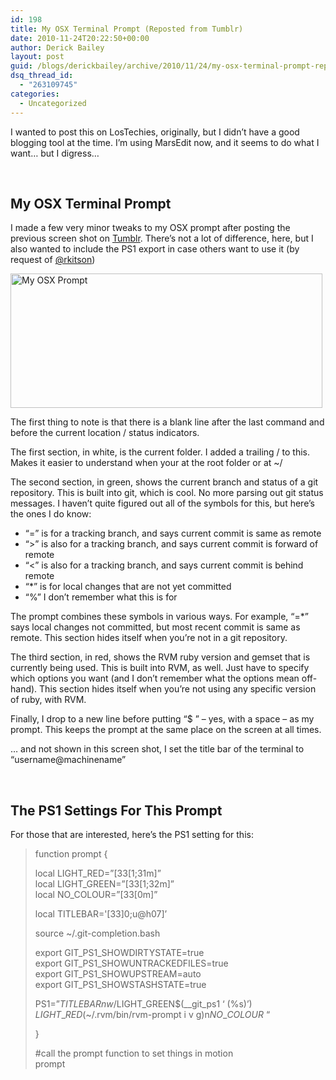 ```yaml
---
id: 198
title: My OSX Terminal Prompt (Reposted from Tumblr)
date: 2010-11-24T20:22:50+00:00
author: Derick Bailey
layout: post
guid: /blogs/derickbailey/archive/2010/11/24/my-osx-terminal-prompt-reposted-from-tumblr.aspx
dsq_thread_id:
  - "263109745"
categories:
  - Uncategorized
---
```

I wanted to post this on LosTechies, originally, but I didn&#8217;t have a good blogging tool at the time. I&#8217;m using MarsEdit now, and it seems to do what I want&#8230; but I digress&#8230;

 

## My OSX Terminal Prompt

I made a few very minor tweaks to my OSX prompt after posting the previous screen shot on [Tumblr](http://derickbailey.lostechies.com). There&#8217;s not a lot of difference, here, but I also wanted to include the PS1 export in case others want to use it (by request of [@rkitson](http://twitter.com/rkitson))

<img style="border: 0px initial initial" src="http://img.skitch.com/20101122-7a23mc2ema91bmsfkx3sudq8c.jpg" alt="My OSX Prompt" width="499" height="215" />

The first thing to note is that there is a blank line after the last command and before the current location / status indicators.

The first section, in white, is the current folder. I added a trailing / to this. Makes it easier to understand when your at the root folder or at ~/

The second section, in green, shows the current branch and status of a git repository. This is built into git, which is cool. No more parsing out git status messages. I haven&#8217;t quite figured out all of the symbols for this, but here&#8217;s the ones I do know:

  * &#8220;=&#8221; is for a tracking branch, and says current commit is same as remote
  * &#8220;>&#8221; is also for a tracking branch, and says current commit is forward of remote
  * &#8220;<&#8221; is also for a tracking branch, and says current commit is behind remote
  * &#8220;*&#8221; is for local changes that are not yet committed
  * &#8220;%&#8221; I don&#8217;t remember what this is for

The prompt combines these symbols in various ways. For example, &#8220;=*&#8221; says local changes not committed, but most recent commit is same as remote. This section hides itself when you&#8217;re not in a git repository.

The third section, in red, shows the RVM ruby version and gemset that is currently being used. This is built into RVM, as well. Just have to specify which options you want (and I don&#8217;t remember what the options mean off-hand). This section hides itself when you&#8217;re not using any specific version of ruby, with RVM.

Finally, I drop to a new line before putting &#8220;$ &#8221; &#8211; yes, with a space &#8211; as my prompt. This keeps the prompt at the same place on the screen at all times.

&#8230; and not shown in this screen shot, I set the title bar of the terminal to &#8220;username@machinename&#8221;

 

## The PS1 Settings For This Prompt

For those that are interested, here&#8217;s the PS1 setting for this:

> function prompt {
> 
> local LIGHT_RED=&#8221;[33[1;31m]&#8221;   
> local LIGHT_GREEN=&#8221;[33[1;32m]&#8221;   
> local NO_COLOUR=&#8221;[33[0m]&#8221;
> 
> local TITLEBAR='[33]0;u@h07]&#8217;
> 
> source ~/.git-completion.bash
> 
> export GIT\_PS1\_SHOWDIRTYSTATE=true   
> export GIT\_PS1\_SHOWUNTRACKEDFILES=true   
> export GIT\_PS1\_SHOWUPSTREAM=auto   
> export GIT\_PS1\_SHOWSTASHSTATE=true
> 
> PS1=&#8221;$TITLEBARnw/$LIGHT\_GREEN$(\_\_git\_ps1 &#8216; (%s)&#8217;) $LIGHT\_RED$(~/.rvm/bin/rvm-prompt i v g)n$NO\_COLOUR$ &#8220;
> 
> }
> 
> #call the prompt function to set things in motion  
> prompt